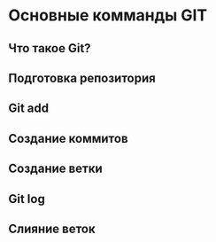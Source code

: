# Основные комманды GIT

## Что такое Git?

## Подготовка репозитория

## Git add

## Создание коммитов

## Создание ветки

## Git log

## Слияние веток
